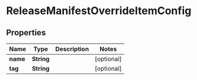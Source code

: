 

# ReleaseManifestOverrideItemConfig


## Properties

Name | Type | Description | Notes
------------ | ------------- | ------------- | -------------
**name** | **String** |  |  [optional]
**tag** | **String** |  |  [optional]



